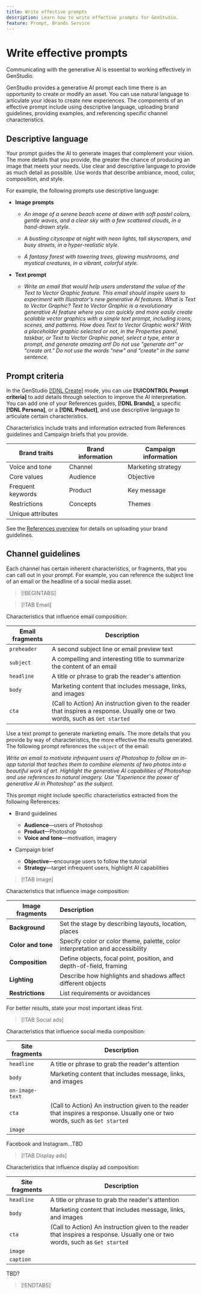 ```yaml
---
title: Write effective prompts
description: Learn how to write effective prompts for GenStudio.
feature: Prompt, Brands Service
---
```


# Write effective prompts

Communicating with the generative AI is essential to working effectively in GenStudio.

GenStudio provides a generative AI prompt each time there is an opportunity to create or modify an asset. You can use natural language to articulate your ideas to create new experiences. The components of an effective prompt include using descriptive language, uploading brand guidelines, providing examples, and referencing specific channel characteristics.

## Descriptive language

Your prompt guides the AI to generate images that complement your vision. The more details that you provide, the greater the chance of producing an image that meets your needs. Use clear and descriptive language to provide as much detail as possible. Use words that describe ambiance, mood, color, composition, and style.

For example, the following prompts use descriptive language:

- **Image prompts**

  - _An image of a serene beach scene at dawn with soft pastel colors, gentle waves, and a clear sky with a few scattered clouds, in a hand-drawn style._

  - _A bustling cityscape at night with neon lights, tall skyscrapers, and busy streets, in a hyper-realistic style._

  - _A fantasy forest with towering trees, glowing mushrooms, and mystical creatures, in a vibrant, colorful style._

- **Text prompt**

  - _Write an email that would help users understand the value of the Text to Vector Graphic feature. This email should inspire users to experiment with Illustrator's new generative AI features. What is Text to Vector Graphic? Text to Vector Graphic is a revolutionary generative AI feature where you can quickly and more easily create scalable vector graphics with a simple text prompt, including icons, scenes, and patterns. How does Text to Vector Graphic work? With a placeholder graphic selected or not, in the Properties panel, taskbar, or Text to Vector Graphic panel, select a type, enter a prompt, and generate amazing art! Do not use "generate art" or "create art." Do not use the words "new" and "create" in the same sentence._

## Prompt criteria

In the GenStudio [[!DNL Create]](./create/overview.md) mode, you can use **[!UICONTROL Prompt criteria]** to add details through selection to improve the AI interpretation. You can add one of your References guides, **[!DNL Brands]**, a specific **[!DNL Persona]**, or a **[!DNL Product]**, and use descriptive language to articulate certain characteristics.

Characteristics include traits and information extracted from References guidelines and Campaign briefs that you provide.

| Brand traits     | Brand information | Campaign information |
| ---------------- | ----------------- | -------------------- |
| Voice and tone   | Channel           | Marketing strategy   |
| Core values      | Audience          | Objective            |
| Frequent keywords | Product          | Key message          |
| Restrictions     | Concepts          | Themes               |
| Unique attributes | | |

See the [References overview](./references/overview.md) for details on uploading your brand guidelines.

## Channel guidelines

Each channel has certain inherent characteristics, or fragments, that you can call out in your prompt. For example, you can reference the subject line of an email or the headline of a social media asset.

>[!BEGINTABS]

>[!TAB Email]

Characteristics that influence email composition:

| Email fragments | Description |
| ----------------| ----------- |
| `preheader`     | A second subject line or email preview text |
| `subject`       | A compelling and interesting title to summarize the content of an email |
| `headline`      | A title or phrase to grab the reader's attention |
| `body`          | Marketing content that includes message, links, and images |
| `cta`           | (Call to Action) An instruction given to the reader that inspires a response. Usually one or two words, such as `Get started` |

Use a text prompt to generate marketing emails. The more details that you provide by way of characteristics, the more effective the results generated. The following prompt references the `subject` of the email:

_Write an email to motivate infrequent users of Photoshop to follow an in-app tutorial that teaches them to combine elements of two photos into a beautiful work of art. Highlight the generative AI capabilities of Photoshop and use references to natural imagery. Use "Experience the power of generative AI in Photoshop" as the subject._

This prompt might include specific characteristics extracted from the following References:

- Brand guidelines

  - **Audience**—users of Photoshop
  - **Product**—Photoshop
  - **Voice and tone**—motivation, imagery

- Campaign brief

  - **Objective**—encourage users to follow the tutorial
  - **Strategy**—target infrequent users, highlight AI capabilities

>[!TAB Image]

Characteristics that influence image composition:

| Image fragments    | Description |
| ------------------ | :---------- |
| **Background**     | Set the stage by describing layouts, location, places |
| **Color and tone** |Specify color or color theme, palette, color interpretation and accessibility |
| **Composition**    | Define objects, focal point, position, and depth-of-field, framing |
| **Lighting**       | Describe how highlights and shadows affect different objects|
| **Restrictions**   | List requirements or avoidances |

For better results, state your most important ideas first.

>[!TAB Social ads]

Characteristics that influence social media composition:

| Site fragments  | Description |
| ----------------| ----------- |
| `headline`      | A title or phrase to grab the reader's attention |
| `body`          | Marketing content that includes message, links, and images |
| `on-image-text` |  |
| `cta`           | (Call to Action) An instruction given to the reader that inspires a response. Usually one or two words, such as `Get started` |
| `image`         |  |

Facebook and Instagram...TBD

>[!TAB Display ads]

Characteristics that influence display ad composition:

| Site fragments  | Description |
| ----------------| ----------- |
| `headline`      | A title or phrase to grab the reader's attention |
| `body`          | Marketing content that includes message, links, and images |
| `cta`           | (Call to Action) An instruction given to the reader that inspires a response. Usually one or two words, such as `Get started` |
| `image`         |  |
| `caption`       |  |

TBD?

>[!ENDTABS]
